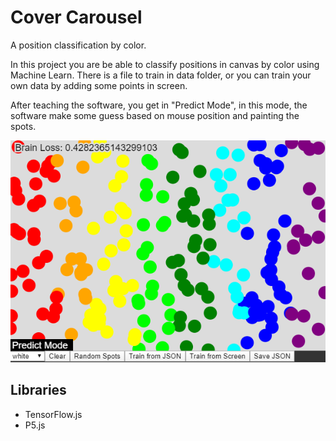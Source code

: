 # Cover Carousel
A position classification by color.

In this project you are be able to classify positions in canvas by color using Machine Learn. There is a file to train in data folder, or you can train your own data by adding some points in screen.

After teaching the software, you get in "Predict Mode", in this mode, the software make some guess based on mouse position and painting the spots.

![preview](preview.png)

## Libraries
* TensorFlow.js
* P5.js
